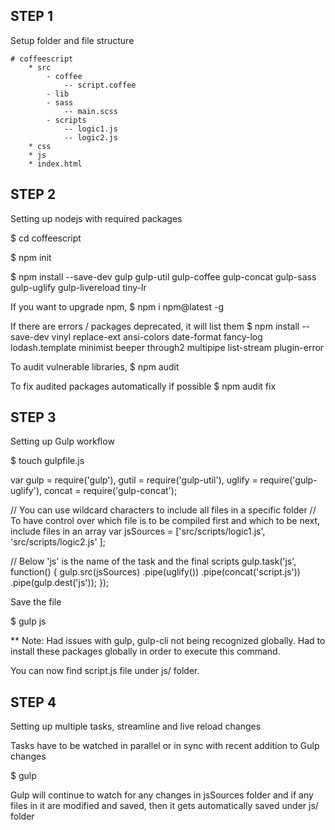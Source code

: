 
## STEP 1
Setup folder and file structure

    # coffeescript
        * src
            - coffee
                -- script.coffee
            - lib
            - sass
                -- main.scss
            - scripts
                -- logic1.js
                -- logic2.js
        * css
        * js
        * index.html

## STEP 2
Setting up nodejs with required packages

$ cd coffeescript

$ npm init

$ npm install --save-dev gulp gulp-util gulp-coffee gulp-concat gulp-sass gulp-uglify gulp-livereload tiny-lr

If you want to upgrade npm,
$ npm i npm@latest -g

If there are errors / packages deprecated, it will list them
$ npm install --save-dev vinyl replace-ext ansi-colors date-format fancy-log lodash.template minimist beeper through2 multipipe list-stream plugin-error

To audit vulnerable libraries, 
$ npm audit

To fix audited packages automatically if possible
$ npm audit fix

## STEP 3
Setting up Gulp workflow

$ touch gulpfile.js

var gulp = require('gulp'),
    gutil = require('gulp-util'),
    uglify = require('gulp-uglify'),
    concat = require('gulp-concat');

// You can use wildcard characters to include all files in a specific folder
// To have control over which file is to be compiled first and which to be next, include files in an array
var jsSources = ['src/scripts/logic1.js',
    'src/scripts/logic2.js'
];

// Below 'js' is the name of the task and the final scripts
gulp.task('js', function() {
    gulp.src(jsSources)
        .pipe(uglify())
        .pipe(concat('script.js'))
        .pipe(gulp.dest('js'));
});

Save the file

$ gulp js

** Note: Had issues with gulp, gulp-cli not being recognized globally. Had to install these packages globally in order to execute this command.

You can now find script.js file under js/ folder.

## STEP 4
Setting up multiple tasks, streamline and live reload changes

Tasks have to be watched in parallel or in sync with recent addition to Gulp changes

$ gulp 

Gulp will continue to watch for any changes in jsSources folder and if any files in it are modified and saved, then it gets automatically saved under js/ folder


